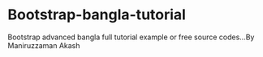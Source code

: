 # Bootstrap-bangla-tutorial
Bootstrap advanced bangla full tutorial example or free source codes...By Maniruzzaman Akash

